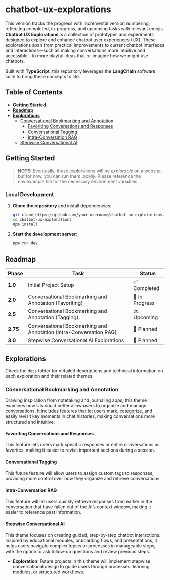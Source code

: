 # chatbot-ux-explorations

This version tracks the progress with incremental version numbering, reflecting completed, in-progress, and upcoming tasks with relevant emojis.
**Chatbot UX Explorations** is a collection of prototypes and experiments designed to explore and enhance chatbot user experiences (UX). These explorations span from practical improvements to current chatbot interfaces and interactions—such as making conversations more intuitive and accessible—to more playful ideas that re-imagine how we might use chatbots.

Built with **TypeScript**, this repository leverages the **LangChain** software suite to bring these concepts to life.

## Table of Contents

- [**Getting Started**](#getting-started)
- [**Roadmap**](#roadmap)
- [**Explorations**](#explorations)
  - [Conversational Bookmarking and Annotation](#conversational-bookmarking-and-annotation)
    - [Favoriting Conversations and Responses](#favoriting-conversations-and-responses)
    - [Conversational Tagging](#conversational-tagging)
    - [Intra-Conversation RAG](#intra-conversation-rag)
  - [Stepwise Conversational AI](#stepwise-conversational-ai)

## Getting Started
>
> **NOTE:** Eventually, these explorations will be *explorable* on a website, but for now, you can run them locally. Please reference the env.example file for the necessary environment variables.

### Local Development

1. **Clone the repository** and install dependencies:

   ```bash
   git clone https://github.com/your-username/chatbot-ux-explorations.git
   cd chatbot-ux-explorations
   npm install
   ```

2. **Start the development server**:

   ```bash
   npm run dev
   ```

## Roadmap

| Phase            | Task                                       | Status        |
|------------------|--------------------------------------------|---------------|
| **1.0**          | Initial Project Setup                      | ✅ Completed   |
| **2.0**          | Conversational Bookmarking and Annotation (Favoriting) | 🔄 In Progress |
| **2.5**          | Conversational Bookmarking and Annotation (Tagging) | 🔜 Upcoming    |
| **2.75**          | Conversational Bookmarking and Annotation (Intra-Conversation RAG) | 📝 Planned    |
| **3.0**          | Stepwise Conversational AI Explorations | 📝 Planned    |

## Explorations

Check the `docs` folder for detailed descriptions and technical information on each exploration and their related themes.

### Conversational Bookmarking and Annotation

Drawing inspiration from notetaking and journaling apps, this theme examines how UIs could better allow users to organize and manage conversations. It includes features that let users mark, categorize, and easily revisit key moments in chat histories, making conversations more structured and intuitive.

#### Favoriting Conversations and Responses

This feature lets users mark specific responses or entire conversations as favorites, making it easier to revisit important sections during a session.

#### Conversational Tagging

This future feature will allow users to assign custom tags to responses, providing more control over how they organize and retrieve conversations.

#### Intra-Conversation RAG

This feature will let users quickly retrieve responses from earlier in the conversation that have fallen out of the AI’s context window, making it easier to reference past information.

#### Stepwise Conversational AI

This theme focuses on creating guided, step-by-step chatbot interactions. Inspired by educational modules, onboarding flows, and presentations, it helps users navigate complex topics or processes in manageable steps, with the option to ask follow-up questions and review previous steps.

- **Exploration**: Future projects in this theme will implement stepwise conversational design to guide users through processes, learning modules, or structured workflows.